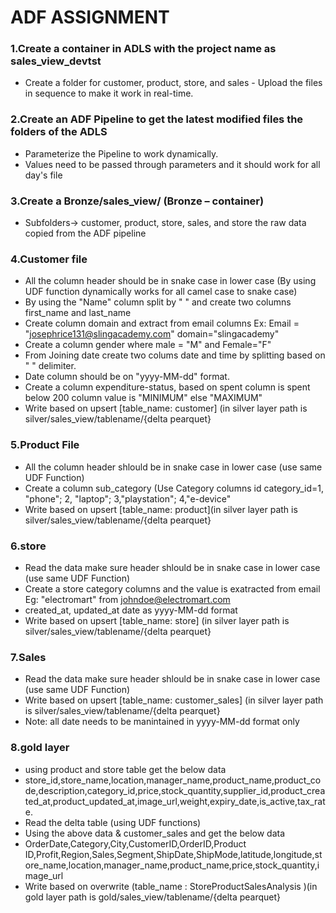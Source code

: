 # ADF ASSIGNMENT

### 1.Create a container in ADLS with the project name as sales_view_devtst
* Create a folder for customer, product, store, and sales - Upload the files in sequence to make it work in real-time.

### 2.Create an ADF Pipeline to get the latest modified files the folders of the ADLS 
* Parameterize the Pipeline to work dynamically.
* Values need to be passed through parameters and it should work for all day's file

### 3.Create a Bronze/sales_view/  (Bronze – container)
* Subfolders->  customer, product, store, sales, and store the raw data copied from the ADF pipeline

### 4.Customer file
* All the column header should be in snake case in lower case (By using UDF function dynamically works for all camel case to snake case)
* By using the "Name" column split by " " and create two columns first_name and last_name
* Create column domain and extract from email columns Ex: Email = "josephrice131@slingacademy.com" domain="slingacademy"
* Create a column gender where male = "M" and Female="F"
* From Joining date create two colums date and time by splitting based on " " delimiter.
* Date column should be on "yyyy-MM-dd" format.
* Create a column expenditure-status, based on spent column is spent below 200 column value is "MINIMUM" else "MAXIMUM"
* Write based on upsert [table_name: customer] (in silver layer path is silver/sales_view/tablename/{delta pearquet}

### 5.Product File
* All the column header shlould be in snake case in lower case (use same UDF Function)
* Create a column sub_category (Use Category columns id category_id=1, "phone"; 2, "laptop"; 3,"playstation"; 4,"e-device"
* Write based on upsert [table_name: product](in silver layer path is silver/sales_view/tablename/{delta pearquet}

### 6.store
* Read the data make sure header shlould be in snake case in lower case (use same UDF Function)
* Create a store category columns and the value is exatracted from email Eg: "electromart" from johndoe@electromart.com
* created_at, updated_at date as yyyy-MM-dd format
* Write based on upsert [table_name: store] (in silver layer path is silver/sales_view/tablename/{delta pearquet}

### 7.Sales
* Read the data make sure header shlould be in snake case in lower case (use same UDF Function)
* Write based on upsert [table_name: customer_sales] (in silver layer path is silver/sales_view/tablename/{delta pearquet}
* Note: all date needs to be manintained in yyyy-MM-dd format only

### 8.gold layer
* using product and store table get the below data
* store_id,store_name,location,manager_name,product_name,product_code,description,category_id,price,stock_quantity,supplier_id,product_created_at,product_updated_at,image_url,weight,expiry_date,is_active,tax_rate.
* Read the delta table (using UDF functions)
* Using the above data & customer_sales and get the below data
* OrderDate,Category,City,CustomerID,OrderID,Product ID,Profit,Region,Sales,Segment,ShipDate,ShipMode,latitude,longitude,store_name,location,manager_name,product_name,price,stock_quantity,image_url 
* Write based on overwrite (table_name : StoreProductSalesAnalysis )(in gold layer path is gold/sales_view/tablename/{delta pearquet}